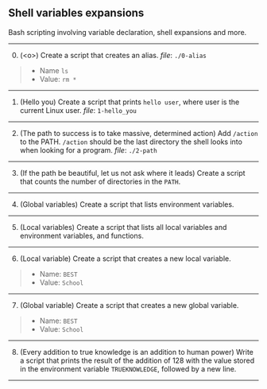 ## Shell variables expansions

Bash scripting involving variable declaration, shell expansions and more.

---

0. (\<o>) Create a script that creates an alias.
   _file_: `./0-alias`

> - Name `ls`
> - Value: `rm *`

---

1. (Hello you) Create a script that prints `hello user`, where user is the current Linux user.
   _file_: `1-hello_you`

---

2. (The path to success is to take massive, determined action) Add `/action` to the PATH. `/action` should be the last directory the shell looks into when looking for a program.
   _file_: `./2-path`

---

3. (If the path be beautiful, let us not ask where it leads) Create a script that counts the number of directories in the `PATH`.

---

4. (Global variables) Create a script that lists environment variables.

---

5. (Local variables) Create a script that lists all local variables and environment variables, and functions.

---

6. (Local variable) Create a script that creates a new local variable.

> - Name: `BEST`
> - Value: `School`

---

7. (Global variable) Create a script that creates a new global variable.

> - Name: `BEST`
> - Value: `School`

---

8. (Every addition to true knowledge is an addition to human power) Write a script that prints the result of the addition of 128 with the value stored in the environment variable `TRUEKNOWLEDGE`, followed by a new line.

---
